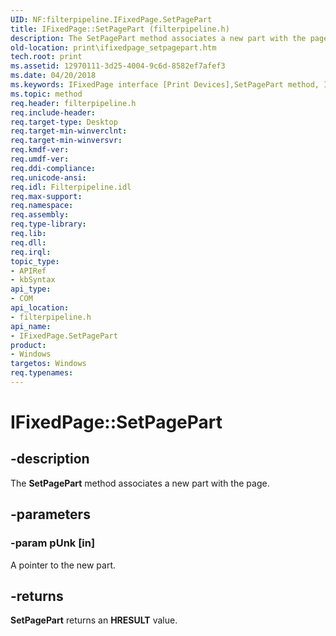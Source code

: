 ```yaml
---
UID: NF:filterpipeline.IFixedPage.SetPagePart
title: IFixedPage::SetPagePart (filterpipeline.h)
description: The SetPagePart method associates a new part with the page.
old-location: print\ifixedpage_setpagepart.htm
tech.root: print
ms.assetid: 12970111-3d25-4004-9c6d-8582ef7afef3
ms.date: 04/20/2018
ms.keywords: IFixedPage interface [Print Devices],SetPagePart method, IFixedPage.SetPagePart, IFixedPage::SetPagePart, SetPagePart, SetPagePart method [Print Devices], SetPagePart method [Print Devices],IFixedPage interface, filterpipeline/IFixedPage::SetPagePart, filterpipeline_03059a3d-9aac-4ff2-8506-7754327942f6.xml, print.ifixedpage_setpagepart
ms.topic: method
req.header: filterpipeline.h
req.include-header: 
req.target-type: Desktop
req.target-min-winverclnt: 
req.target-min-winversvr: 
req.kmdf-ver: 
req.umdf-ver: 
req.ddi-compliance: 
req.unicode-ansi: 
req.idl: Filterpipeline.idl
req.max-support: 
req.namespace: 
req.assembly: 
req.type-library: 
req.lib: 
req.dll: 
req.irql: 
topic_type:
- APIRef
- kbSyntax
api_type:
- COM
api_location:
- filterpipeline.h
api_name:
- IFixedPage.SetPagePart
product:
- Windows
targetos: Windows
req.typenames: 
---
```


# IFixedPage::SetPagePart


## -description


The <b>SetPagePart</b> method associates a new part with the page.


## -parameters




### -param pUnk [in]

A pointer to the new part.


## -returns



<b>SetPagePart</b> returns an <b>HRESULT</b> value.



